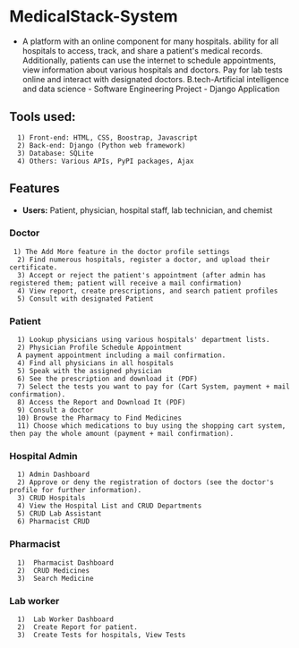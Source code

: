 # MedicalStack-System

- A platform with an online component for many hospitals. ability for all hospitals to access, track, and share a patient's medical records. Additionally, patients can use the internet to schedule appointments, view information about various hospitals and doctors. Pay for lab tests online and interact with designated doctors.
B.tech-Artificial intelligence and data science  - Software Engineering Project - Django Application

## Tools used:
      1) Front-end: HTML, CSS, Boostrap, Javascript
      2) Back-end: Django (Python web framework)
      3) Database: SQLite
      4) Others: Various APIs, PyPI packages, Ajax 

## Features

- **Users:** Patient, physician, hospital staff, lab technician, and chemist

### Doctor 
     1) The Add More feature in the doctor profile settings
      2) Find numerous hospitals, register a doctor, and upload their certificate.
      3) Accept or reject the patient's appointment (after admin has registered them; patient will receive a mail confirmation)
      4) View report, create prescriptions, and search patient profiles
      5) Consult with designated Patient
### Patient
      1) Lookup physicians using various hospitals' department lists.
      2) Physician Profile Schedule Appointment
      A payment appointment including a mail confirmation. 
      4) Find all physicians in all hospitals
      5) Speak with the assigned physician
      6) See the prescription and download it (PDF)
      7) Select the tests you want to pay for (Cart System, payment + mail confirmation).
      8) Access the Report and Download It (PDF)
      9) Consult a doctor
      10) Browse the Pharmacy to Find Medicines
      11) Choose which medications to buy using the shopping cart system, then pay the whole amount (payment + mail confirmation).
      

      
### Hospital Admin
      1) Admin Dashboard
      2) Approve or deny the registration of doctors (see the doctor's profile for further information).
      3) CRUD Hospitals
      4) View the Hospital List and CRUD Departments
      5) CRUD Lab Assistant
      6) Pharmacist CRUD
      
 ### Pharmacist
      1)  Pharmacist Dashboard
      2)  CRUD Medicines
      3)  Search Medicine
### Lab worker
      1)  Lab Worker Dashboard
      2)  Create Report for patient.
      3)  Create Tests for hospitals, View Tests







